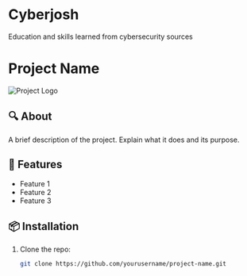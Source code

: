 # Cyberjosh
Education and skills learned from cybersecurity sources 

# Project Name  

![Project Logo](https://via.placeholder.com/150)  

## 🔍 About  
A brief description of the project. Explain what it does and its purpose.  

## 🚀 Features  
- Feature 1  
- Feature 2  
- Feature 3  

## 📦 Installation  
1. Clone the repo:  
   ```sh
   git clone https://github.com/yourusername/project-name.git
